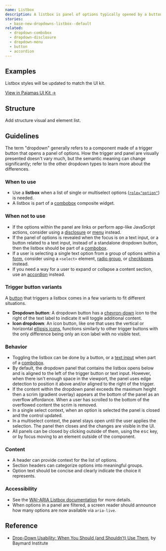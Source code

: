```yaml
---
name: Listbox
description: A listbox is panel of options typically opened by a button or text input.
stories:
  - base-new-dropdowns-listbox--default
related:
  - dropdown-combobox
  - dropdown-disclosure
  - dropdown-menu
  - button
  - accordion
---
```


## Examples

<story-viewer story-name="base-new-dropdowns-listbox--default" title="Default listbox" iframe-padding="0 0 240px 0"></story-viewer>

<note>Listbox styles will be updated to match the UI kit.</note>

[View in Pajamas UI Kit →](https://www.figma.com/file/qEddyqCrI7kPSBjGmwkZzQ/Component-library?node-id=425%3A14)

## Structure

<todo>Add structure visual and element list.</todo>

## Guidelines

The term "dropdown" generally refers to a component made of a trigger button that opens a panel of options. How the trigger and panel are visually presented doesn't vary much, but the semantic meaning can change significantly; refer to the other dropdown types to learn more about the differences.

### When to use

- Use a **listbox** when a list of single or multiselect options ([`role="option"`](https://www.w3.org/TR/wai-aria-1.2/#option)) is needed.
- A listbox is part of a [combobox](/components/dropdown-combobox) composite widget.

### When not to use

- If the options within the panel are links or perform app-like JavaScript actions, consider using a [disclosure](/components/dropdown-disclosure) or [menu](/components/dropdown-menu) instead.
- If the panel of options is revealed when the focus is on a text input, or a button related to a text input, instead of a standalone dropdown button, then the listbox should be part of a [combobox](/components/dropdown-combobox).
- If a user is selecting a single text option from a group of options within a [form](/components/form), consider using a `<select>` element, [radio group](/components/radio-button), or [checkboxes](/components/checkbox) instead.
- If you need a way for a user to expand or collapse a content section, use an [accordion](/components/accordion) instead.

### Trigger button variants

A [button](/components/button) that triggers a listbox comes in a few variants to fit different situations.

- **Dropdown button**: A dropdown button has a [chevron-down](https://gitlab-org.gitlab.io/gitlab-svgs/?q=~chevron-down) icon to the right of the text label to indicate it will toggle additional content.
- **Icon dropdown**: An icon button, like one that uses the vertical or horizontal [ellipsis icons](https://gitlab-org.gitlab.io/gitlab-svgs/?q=elli), functions similarly to other trigger buttons with the only difference being only an icon label with no visible text.

### Behavior

-  Toggling the listbox can be done by a button, or a [text input](/components/form#field) when part of a [combobox](/components/dropdown-combobox).
- By default, the dropdown panel that contains the listbox opens below and is aligned to the left of the trigger button or text input. However, when there isn't enough space in the viewport, the panel uses edge detection to position it above and/or aligned to the right of the trigger.
- If the content within the dropdown panel exceeds the maximum height then a scrim (gradient overlay) appears at the bottom of the panel as an overflow affordance. When a user has scrolled to the bottom of the overflowed content the scrim is removed.
- In a single select context, when an option is selected the panel is closed and the control updated.
- In a multiselect context, the panel stays open until the user applies the selection. The panel then closes and the changes are visible in the UI.
- All panels can be closed by clicking outside of them, using the <kbd>esc</kbd> key, or by focus moving to an element outside of the component.

### Content

- A header can provide context for the list of options.
- Section headers can categorize options into meaningful groups.
- Option text should be concise and clearly indicate the choice it represents.

### Accessibility

- See the [WAI-ARIA Listbox documentation](https://www.w3.org/TR/wai-aria-practices/#Listbox) for more details.
- When options in a panel are filtered, a screen reader should announce how many options are now available via `aria-live`.

## Reference

- [Drop-Down Usability: When You Should (and Shouldn’t) Use Them](https://baymard.com/blog/drop-down-usability), by Baymard Institute
